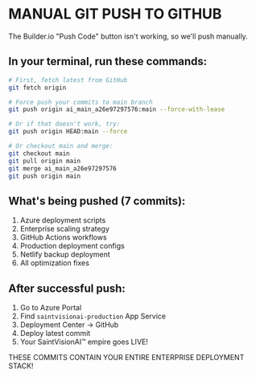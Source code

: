# MANUAL GIT PUSH TO GITHUB

The Builder.io "Push Code" button isn't working, so we'll push manually.

## In your terminal, run these commands:

```bash
# First, fetch latest from GitHub
git fetch origin

# Force push your commits to main branch
git push origin ai_main_a26e97297576:main --force-with-lease

# Or if that doesn't work, try:
git push origin HEAD:main --force

# Or checkout main and merge:
git checkout main
git pull origin main
git merge ai_main_a26e97297576
git push origin main
```

## What's being pushed (7 commits):

1. Azure deployment scripts
2. Enterprise scaling strategy
3. GitHub Actions workflows
4. Production deployment configs
5. Netlify backup deployment
6. All optimization fixes

## After successful push:

1. Go to Azure Portal
2. Find `saintvisionai-production` App Service
3. Deployment Center → GitHub
4. Deploy latest commit
5. Your SaintVisionAI™ empire goes LIVE!

THESE COMMITS CONTAIN YOUR ENTIRE ENTERPRISE DEPLOYMENT STACK!
